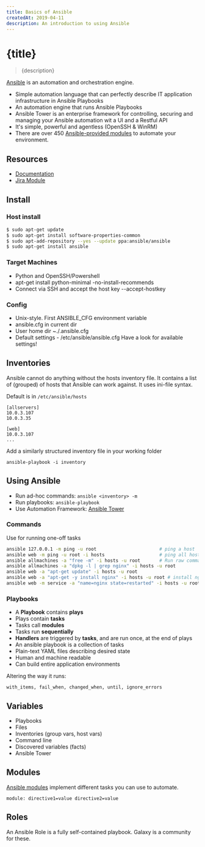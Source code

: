 ```yaml
---
title: Basics of Ansible
createdAt: 2019-04-11
description: An introduction to using Ansible
---
```


# {title}

> {description}


[Ansible](https://docs.ansible.com/) is an automation and orchestration engine.
* Simple automation language that can perfectly describe IT application infrastructure in Ansible Playbooks
* An automation engine that runs Ansible Playbooks
* Ansible Tower is an enterprise framework for controlling, securing and managing your Ansible automation wit a UI and a Restful API
* It's simple, powerful and agentless (OpenSSH & WinRM)
* There are over 450 [Ansible-provided modules](https://docs.ansible.com/ansible/latest/modules/modules_by_category.html) to automate your environment.

## Resources

* [Documentation](https://docs.ansible.com/)
* [Jira Module](https://docs.ansible.com/ansible/latest/modules/jira_module.html)

## Install

### Host install

```bash
$ sudo apt-get update
$ sudo apt-get install software-properties-common
$ sudo apt-add-repository --yes --update ppa:ansible/ansible
$ sudo apt-get install ansible
```

### Target Machines

* Python and OpenSSH/Powershell
* apt-get install python-minimal -no-install-recommends
* Connect via SSH and accept the host key --accept-hostkey

### Config

* Unix-style. First ANSIBLE_CFG environment variable
* ansible.cfg in current dir
* User home dir ~./.ansible.cfg
* Default settings - /etc/ansible/ansible.cfg Have a look for available settings!

## Inventories

Ansible cannot do anything without the hosts inventory file. It contains a list of (grouped) of hosts that Ansible can work against. It uses ini-file syntax.

Default is in `/etc/ansible/hosts`

```
[allservers]
10.0.3.107
10.0.3.35

[web]
10.0.3.107
...
```
Add a similarly structured inventory file in your working folder

`ansible-playbook -i inventory`

## Using Ansible

* Run ad-hoc commands: `ansible <inventory> -m`
* Run playbooks: `ansible-playbook`
* Use Automation Framework: [Ansible Tower](https://www.ansible.com/products/tower)

### Commands

Use for running one-off tasks

```bash
ansible 127.0.0.1 -m ping -u root                       # ping a host
ansible web -m ping -u root -i hosts                    # ping all hosts grouped under web in inventory hosts 
ansible allmachines -a "free -m" -i hosts -u root       # Run raw command
ansible allmachines -a "dpkg -l | grep nginx" -i hosts -u root
ansible web -a "apt-get update" -i hosts -u root
ansible web -a "apt-get -y install nginx" -i hosts -u root # install nginx on all web hosts
ansible web -m service -a "name=nginx state=restarted" -i hosts -u root
```


### Playbooks

* A **Playbook** contains **plays**
* Plays contain **tasks**
* Tasks call **modules**
* Tasks run **sequentially**
* **Handlers** are triggered by **tasks**,
and are run once, at the end of plays
* An ansible playbook is a collection of tasks
* Plain-text YAML files describing desired state
* Human and machine readable
* Can build entire application environments

Altering the way it runs:

```
with_items, fail_when, changed_when, until, ignore_errors
```


## Variables

* Playbooks
* Files
* Inventories (group vars, host vars)
* Command line
* Discovered variables (facts)
* Ansible Tower

## Modules

[Ansible modules](https://docs.ansible.com/ansible/latest/modules/modules_by_category.html) implement different tasks you can use to automate.

`module: directive1=value directive2=value`

## Roles

An Ansible Role is a fully self-contained playbook. Galaxy is a community for these.


